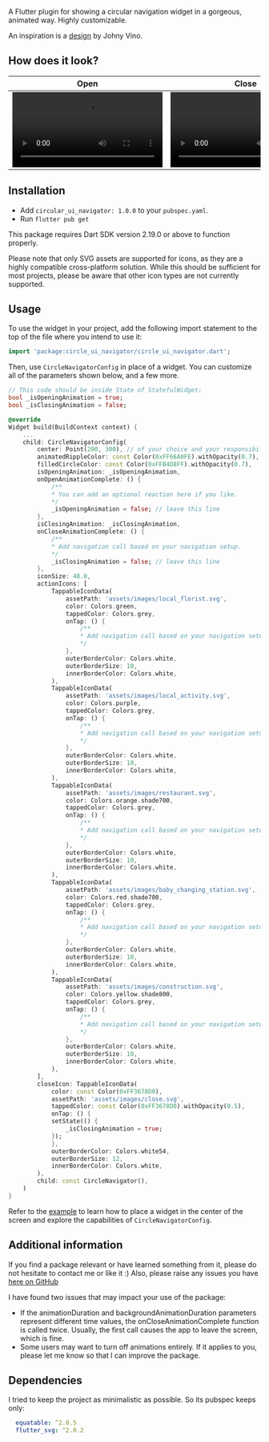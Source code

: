 A Flutter plugin for showing a circular navigation widget in a gorgeous, animated way. Highly customizable.

An inspiration is a [design](https://www.behance.net/gallery/53917017/100-Mobile-UI-Interactions/modules/322510865) by Johny Vino.

## How does it look?


| Open                                                                                                              | Close                                                                                                             |
| ----------------------------------------------------------------------------------------------------------------- | ----------------------------------------------------------------------------------------------------------------- |
| <video src="https://user-images.githubusercontent.com/774194/224566908-ade6e84b-b2ee-4a3d-bf4f-77934367f61c.mp4"> | <video src="https://user-images.githubusercontent.com/774194/224566967-d0812b64-2f12-4a3f-bd3a-cc9c35e74635.mp4"> |

## Installation

* Add `circular_ui_navigator: 1.0.0` to your `pubspec.yaml`.
* Run `flutter pub get`

This package requires Dart SDK version 2.19.0 or above to function properly.

Please note that only SVG assets are supported for icons, as they are a highly compatible cross-platform solution. While this should be sufficient for most projects, please be aware that other icon types are not currently supported.

## Usage

To use the widget in your project, add the following import statement to the top of the file where you intend to use it: 
```dart
import 'package:circle_ui_navigator/circle_ui_navigator.dart';
```

Then, use `CircleNavigatorConfig` in place of a widget. 
You can customize all of the parameters shown below, and a few more.
```dart
// This code should be inside State of StatefulWidget:
bool _isOpeningAnimation = true;
bool _isClosingAnimation = false;

@override
Widget build(BuildContext context) {
    ...
    child: CircleNavigatorConfig(
        center: Point(200, 300), // of your choice and your responsibility to not draw a widget outside of the screen.
        animatedRippleColor: const Color(0xFF66A0FE).withOpacity(0.7),
        filledCircleColor: const Color(0xFFB4D8FF).withOpacity(0.7),
        isOpeningAnimation: _isOpeningAnimation,
        onOpenAnimationComplete: () {
            /**
            * You can add an optional reaction here if you like.
            */
            _isOpeningAnimation = false; // leave this line
        },
        isClosingAnimation: _isClosingAnimation,
        onCloseAnimationComplete: () {
            /**
            * Add navigation call based on your navigation setup.
            */
            _isClosingAnimation = false; // leave this line
        },
        iconSize: 48.0,
        actionIcons: [
            TappableIconData(
                assetPath: 'assets/images/local_florist.svg',
                color: Colors.green,
                tappedColor: Colors.grey,
                onTap: () {
                    /**
                    * Add navigation call based on your navigation setup.
                    */
                },
                outerBorderColor: Colors.white,
                outerBorderSize: 10,
                innerBorderColor: Colors.white,
            ),
            TappableIconData(
                assetPath: 'assets/images/local_activity.svg',
                color: Colors.purple,
                tappedColor: Colors.grey,
                onTap: () {
                    /**
                    * Add navigation call based on your navigation setup.
                    */
                },
                outerBorderColor: Colors.white,
                outerBorderSize: 10,
                innerBorderColor: Colors.white,
            ),
            TappableIconData(
                assetPath: 'assets/images/restaurant.svg',
                color: Colors.orange.shade700,
                tappedColor: Colors.grey,
                onTap: () {
                    /**
                    * Add navigation call based on your navigation setup.
                    */
                },
                outerBorderColor: Colors.white,
                outerBorderSize: 10,
                innerBorderColor: Colors.white,
            ),
            TappableIconData(
                assetPath: 'assets/images/baby_changing_station.svg',
                color: Colors.red.shade700,
                tappedColor: Colors.grey,
                onTap: () {
                    /**
                    * Add navigation call based on your navigation setup.
                    */
                },
                outerBorderColor: Colors.white,
                outerBorderSize: 10,
                innerBorderColor: Colors.white,
            ),
            TappableIconData(
                assetPath: 'assets/images/construction.svg',
                color: Colors.yellow.shade800,
                tappedColor: Colors.grey,
                onTap: () {
                    /**
                    * Add navigation call based on your navigation setup.
                    */
                },
                outerBorderColor: Colors.white,
                outerBorderSize: 10,
                innerBorderColor: Colors.white,
            ),
        ],
        closeIcon: TappableIconData(
            color: const Color(0xFF3678D0),
            assetPath: 'assets/images/close.svg',
            tappedColor: const Color(0xFF3678D0).withOpacity(0.5),
            onTap: () {
            setState(() {
                _isClosingAnimation = true;
            });
            },
            outerBorderColor: Colors.white54,
            outerBorderSize: 12,
            innerBorderColor: Colors.white,
        ),
        child: const CircleNavigator(),
    )
}
```
Refer to the [example](https://github.com/Swirastlynn/circle_ui_navigator/blob/main/example/lib/main.dart) to learn how to place a widget in the center of the screen and explore the capabilities of `CircleNavigatorConfig`.

## Additional information

If you find a package relevant or have learned something from it, please do not hesitate to contact me or like it :)
Also, please raise any issues you have [here on GitHub](https://github.com/Swirastlynn/circle_ui_navigator/issues)

I have found two issues that may impact your use of the package:
* If the animationDuration and backgroundAnimationDuration parameters represent different time values, the onCloseAnimationComplete function is called twice. Usually, the first call causes the app to leave the screen, which is fine. 
* Some users may want to turn off animations entirely.
If it applies to you, please let me know so that I can improve the package.

## Dependencies
I tried to keep the project as minimalistic as possible. So its pubspec keeps only:
```yaml
  equatable: ^2.0.5
  flutter_svg: ^2.0.2
```
